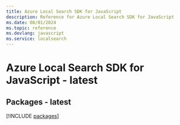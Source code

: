 ```yaml
---
title: Azure Local Search SDK for JavaScript
description: Reference for Azure Local Search SDK for JavaScript
ms.date: 08/01/2024
ms.topic: reference
ms.devlang: javascript
ms.service: localsearch
---
```

# Azure Local Search SDK for JavaScript - latest
## Packages - latest
[!INCLUDE [packages](local-search-index.md)]